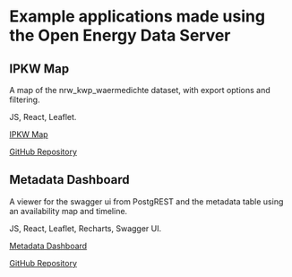# Example applications made using the Open Energy Data Server

## IPKW Map
A map of the nrw_kwp_waermedichte dataset, with export options and filtering.

JS, React, Leaflet.

[IPKW Map](https://ipkw.nowum.fh-aachen.de)

[GitHub Repository](https://github.com/NOWUM/oeds-examples/tree/main/nrw_kwp_map)

## Metadata Dashboard
A viewer for the swagger ui from PostgREST and the metadata table using an availability map and timeline.

JS, React, Leaflet, Recharts, Swagger UI.

[Metadata Dashboard](https://metadata.nowum.fh-aachen.de)

[GitHub Repository](https://github.com/NOWUM/oeds-examples/tree/main/oeds_explorer)
